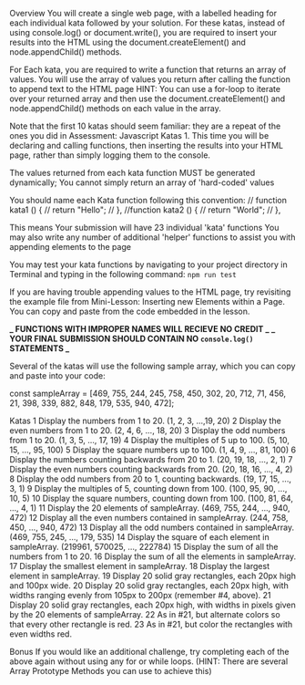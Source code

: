 Overview
You will create a single web page, with a labelled heading for each individual kata followed by your solution.
For these katas, instead of using console.log() or document.write(), you are required to insert your results into the HTML using the document.createElement() and node.appendChild() methods.

For Each kata, you are required to write a function that returns an array of values. You will use the array of values you return after calling the function to append text to the HTML page
HINT: You can use a for-loop to iterate over your returned array and then use the document.createElement() and node.appendChild() methods on each value in the array.

Note that the first 10 katas should seem familiar: they are a repeat of the ones you did in Assessment: Javascript Katas 1. This time you will be declaring and calling functions, then inserting the results into your HTML page, rather than simply logging them to the console.

The values returned from each kata function MUST be generated dynamically; You cannot simply return an array of 'hard-coded' values

You should name each Kata function following this convention:
// function kata1 () {
// return "Hello";
// },
//function kata2 () {
// return "World";
// },

This means Your submission will have 23 individual 'kata' functions
You may also write any number of additional 'helper' functions to assist you with appending elements to the page

You may test your kata functions by navigating to your project directory in Terminal and typing in the following command:
`npm run test`

If you are having trouble appending values to the HTML page,
try revisiting the example file from Mini-Lesson: Inserting new Elements within a Page. You can copy and paste from the code embedded in the lesson.

**_ FUNCTIONS WITH IMPROPER NAMES WILL RECIEVE NO CREDIT _**
**_ YOUR FINAL SUBMISSION SHOULD CONTAIN NO `console.log()` STATEMENTS _**

Several of the katas will use the following sample array, which you can copy and paste into your code:

const sampleArray = [469, 755, 244, 245, 758, 450, 302, 20, 712, 71, 456, 21, 398, 339, 882, 848, 179, 535, 940, 472];

Katas
1 Display the numbers from 1 to 20. (1, 2, 3, ...,19, 20)
2 Display the even numbers from 1 to 20. (2, 4, 6, ..., 18, 20)
3 Display the odd numbers from 1 to 20. (1, 3, 5, ..., 17, 19)
4 Display the multiples of 5 up to 100. (5, 10, 15, ..., 95, 100)
5 Display the square numbers up to 100. (1, 4, 9, ..., 81, 100)
6 Display the numbers counting backwards from 20 to 1. (20, 19, 18, ..., 2, 1)
7 Display the even numbers counting backwards from 20. (20, 18, 16, ..., 4, 2)
8 Display the odd numbers from 20 to 1, counting backwards. (19, 17, 15, ..., 3, 1)
9 Display the multiples of 5, counting down from 100. (100, 95, 90, ..., 10, 5)
10 Display the square numbers, counting down from 100. (100, 81, 64, ..., 4, 1)
11 Display the 20 elements of sampleArray. (469, 755, 244, ..., 940, 472)
12 Display all the even numbers contained in sampleArray. (244, 758, 450, ..., 940, 472)
13 Display all the odd numbers contained in sampleArray. (469, 755, 245, ..., 179, 535)
14 Display the square of each element in sampleArray. (219961, 570025, ..., 222784)
15 Display the sum of all the numbers from 1 to 20.
16 Display the sum of all the elements in sampleArray.
17 Display the smallest element in sampleArray.
18 Display the largest element in sampleArray.
19 Display 20 solid gray rectangles, each 20px high and 100px wide.
20 Display 20 solid gray rectangles, each 20px high, with widths ranging evenly from 105px to 200px (remember #4, above).
21 Display 20 solid gray rectangles, each 20px high, with widths in pixels given by the 20 elements of sampleArray.
22 As in #21, but alternate colors so that every other rectangle is red.
23 As in #21, but color the rectangles with even widths red.

Bonus
If you would like an additional challenge, try completing each of the above again without using any for or while loops.
(HINT: There are several Array Prototype Methods you can use to achieve this)
